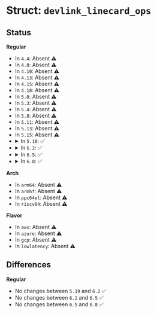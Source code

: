 # Struct: <code>devlink_linecard_ops</code>

## Status
<b>Regular</b>
<ul>
<li>
In <code>4.4</code>: Absent ⚠️
</li>
<li>
In <code>4.8</code>: Absent ⚠️
</li>
<li>
In <code>4.10</code>: Absent ⚠️
</li>
<li>
In <code>4.13</code>: Absent ⚠️
</li>
<li>
In <code>4.15</code>: Absent ⚠️
</li>
<li>
In <code>4.18</code>: Absent ⚠️
</li>
<li>
In <code>5.0</code>: Absent ⚠️
</li>
<li>
In <code>5.3</code>: Absent ⚠️
</li>
<li>
In <code>5.4</code>: Absent ⚠️
</li>
<li>
In <code>5.8</code>: Absent ⚠️
</li>
<li>
In <code>5.11</code>: Absent ⚠️
</li>
<li>
In <code>5.13</code>: Absent ⚠️
</li>
<li>
In <code>5.15</code>: Absent ⚠️
</li>
<li>
<details>
<summary>In <code>5.19</code>: ✅</summary>

```c
struct devlink_linecard_ops {
    int (*provision)(struct devlink_linecard *, void *, const char *, const void *, struct netlink_ext_ack *);
    int (*unprovision)(struct devlink_linecard *, void *, struct netlink_ext_ack *);
    bool (*same_provision)(struct devlink_linecard *, void *, const char *, const void *);
    unsigned int (*types_count)(struct devlink_linecard *, void *);
    void (*types_get)(struct devlink_linecard *, void *, unsigned int, const char **, const void **);
};
```
</details>
</li>
<li>
<details>
<summary>In <code>6.2</code>: ✅</summary>

```c
struct devlink_linecard_ops {
    int (*provision)(struct devlink_linecard *, void *, const char *, const void *, struct netlink_ext_ack *);
    int (*unprovision)(struct devlink_linecard *, void *, struct netlink_ext_ack *);
    bool (*same_provision)(struct devlink_linecard *, void *, const char *, const void *);
    unsigned int (*types_count)(struct devlink_linecard *, void *);
    void (*types_get)(struct devlink_linecard *, void *, unsigned int, const char **, const void **);
};
```
</details>
</li>
<li>
<details>
<summary>In <code>6.5</code>: ✅</summary>

```c
struct devlink_linecard_ops {
    int (*provision)(struct devlink_linecard *, void *, const char *, const void *, struct netlink_ext_ack *);
    int (*unprovision)(struct devlink_linecard *, void *, struct netlink_ext_ack *);
    bool (*same_provision)(struct devlink_linecard *, void *, const char *, const void *);
    unsigned int (*types_count)(struct devlink_linecard *, void *);
    void (*types_get)(struct devlink_linecard *, void *, unsigned int, const char **, const void **);
};
```
</details>
</li>
<li>
<details>
<summary>In <code>6.8</code>: ✅</summary>

```c
struct devlink_linecard_ops {
    int (*provision)(struct devlink_linecard *, void *, const char *, const void *, struct netlink_ext_ack *);
    int (*unprovision)(struct devlink_linecard *, void *, struct netlink_ext_ack *);
    bool (*same_provision)(struct devlink_linecard *, void *, const char *, const void *);
    unsigned int (*types_count)(struct devlink_linecard *, void *);
    void (*types_get)(struct devlink_linecard *, void *, unsigned int, const char **, const void **);
};
```
</details>
</li>
</ul>
<b>Arch</b>
<ul>
<li>
In <code>arm64</code>: Absent ⚠️
</li>
<li>
In <code>armhf</code>: Absent ⚠️
</li>
<li>
In <code>ppc64el</code>: Absent ⚠️
</li>
<li>
In <code>riscv64</code>: Absent ⚠️
</li>
</ul>
<b>Flavor</b>
<ul>
<li>
In <code>aws</code>: Absent ⚠️
</li>
<li>
In <code>azure</code>: Absent ⚠️
</li>
<li>
In <code>gcp</code>: Absent ⚠️
</li>
<li>
In <code>lowlatency</code>: Absent ⚠️
</li>
</ul>

## Differences
<b>Regular</b>
<ul>
<li>
No changes between <code>5.19</code> and <code>6.2</code> ✅
</li>
<li>
No changes between <code>6.2</code> and <code>6.5</code> ✅
</li>
<li>
No changes between <code>6.5</code> and <code>6.8</code> ✅
</li>
</ul>

